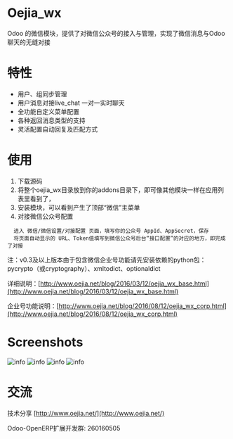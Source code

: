 # Oejia_wx
Odoo 的微信模块，提供了对微信公众号的接入与管理，实现了微信消息与Odoo聊天的无缝对接

# 特性
* 用户、组同步管理
* 用户消息对接live_chat 一对一实时聊天
* 全功能自定义菜单配置
* 各种返回消息类型的支持
* 灵活配置自动回复及匹配方式

# 使用
1. 下载源码
2. 将整个oejia_wx目录放到你的addons目录下，即可像其他模块一样在应用列表里看到了，
3. 安装模块，可以看到产生了顶部“微信”主菜单
4. 对接微信公众号配置
```
  进入 微信/微信设置/对接配置 页面，填写你的公众号 AppId、AppSecret，保存
  将页面自动显示的 URL、Token值填写到微信公众号后台“接口配置”的对应的地方，即完成了对接
```
注：v0.3及以上版本由于包含微信企业号功能请先安装依赖的python包：pycrypto（或cryptography）、xmltodict、optionaldict

详细说明：[http://www.oejia.net/blog/2016/03/12/oejia_wx_base.html](http://www.oejia.net/blog/2016/03/12/oejia_wx_base.html)

企业号功能说明：[http://www.oejia.net/blog/2016/08/12/oejia_wx_corp.html](http://www.oejia.net/blog/2016/08/12/oejia_wx_corp.html)


Screenshots
========
![info](https://github.com/JoneXiong/oejia_wx/raw/master/static/description/2016-01-17_234224.jpg)
![info](https://github.com/JoneXiong/oejia_wx/raw/master/static/description/2016-01-17_234349.jpg)
![info](https://github.com/JoneXiong/oejia_wx/raw/master/static/description/2016-01-18_200713.jpg)
![info](https://github.com/JoneXiong/oejia_wx/raw/master/static/description/2016-01-18_183011.jpg)

# 交流
技术分享
[http://www.oejia.net/](http://www.oejia.net/)

Odoo-OpenERP扩展开发群: 260160505
